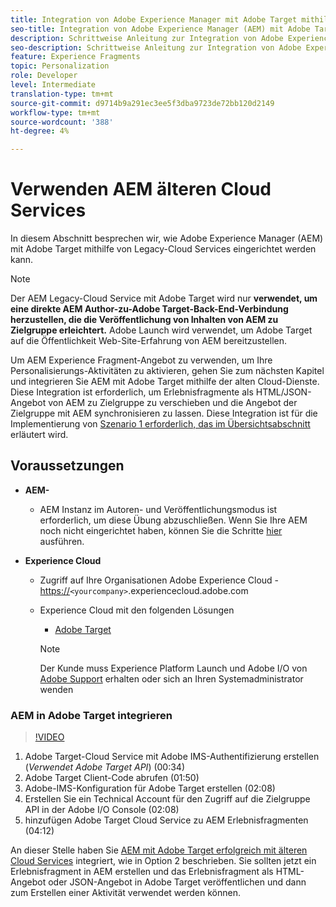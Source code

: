 ```yaml
---
title: Integration von Adobe Experience Manager mit Adobe Target mithilfe von Cloud Services
seo-title: Integration von Adobe Experience Manager (AEM) mit Adobe Target mithilfe von älteren Cloud Services
description: Schrittweise Anleitung zur Integration von Adobe Experience Manager (AEM) in Adobe Target mit AEM Cloud Service
seo-description: Schrittweise Anleitung zur Integration von Adobe Experience Manager (AEM) in Adobe Target mit AEM Cloud Service
feature: Experience Fragments
topic: Personalization
role: Developer
level: Intermediate
translation-type: tm+mt
source-git-commit: d9714b9a291ec3ee5f3dba9723de72bb120d2149
workflow-type: tm+mt
source-wordcount: '388'
ht-degree: 4%

---
```



# Verwenden AEM älteren Cloud Services

In diesem Abschnitt besprechen wir, wie Adobe Experience Manager (AEM) mit Adobe Target mithilfe von Legacy-Cloud Services eingerichtet werden kann.

>[!NOTE]
>
> Der AEM Legacy-Cloud Service mit Adobe Target wird nur **verwendet, um eine direkte AEM Author-zu-Adobe Target-Back-End-Verbindung herzustellen, die die Veröffentlichung von Inhalten von AEM zu Zielgruppe erleichtert.** Adobe Launch wird verwendet, um Adobe Target auf die Öffentlichkeit Web-Site-Erfahrung von AEM bereitzustellen.

Um AEM Experience Fragment-Angebot zu verwenden, um Ihre Personalisierungs-Aktivitäten zu aktivieren, gehen Sie zum nächsten Kapitel und integrieren Sie AEM mit Adobe Target mithilfe der alten Cloud-Dienste. Diese Integration ist erforderlich, um Erlebnisfragmente als HTML/JSON-Angebot von AEM zu Zielgruppe zu verschieben und die Angebot der Zielgruppe mit AEM synchronisieren zu lassen. Diese Integration ist für die Implementierung von [Szenario 1 erforderlich, das im Übersichtsabschnitt](./overview.md#personalization-using-aem-experience-fragment) erläutert wird.

## Voraussetzungen

* **AEM-**

   * AEM Instanz im Autoren- und Veröffentlichungsmodus ist erforderlich, um diese Übung abzuschließen. Wenn Sie Ihre AEM noch nicht eingerichtet haben, können Sie die Schritte [hier](./implementation.md#set-up-aem) ausführen.

* **Experience Cloud**
   * Zugriff auf Ihre Organisationen Adobe Experience Cloud - <https://>`<yourcompany>`.experiencecloud.adobe.com
   * Experience Cloud mit den folgenden Lösungen
      * [Adobe Target](https://experiencecloud.adobe.com)

      >[!NOTE]
      >
      > Der Kunde muss Experience Platform Launch und Adobe I/O von [Adobe Support](https://helpx.adobe.com/de/contact/enterprise-support.ec.html) erhalten oder sich an Ihren Systemadministrator wenden



### AEM in Adobe Target integrieren

>[!VIDEO](https://video.tv.adobe.com/v/28428?quality=12&learn=on)

1. Adobe Target-Cloud Service mit Adobe IMS-Authentifizierung erstellen (*Verwendet Adobe Target API*) (00:34)
2. Adobe Target Client-Code abrufen (01:50)
3. Adobe-IMS-Konfiguration für Adobe Target erstellen (02:08)
4. Erstellen Sie ein Technical Account für den Zugriff auf die Zielgruppe API in der Adobe I/O Console (02:08)
5. hinzufügen Adobe Target Cloud Service zu AEM Erlebnisfragmenten (04:12)

An dieser Stelle haben Sie [AEM mit Adobe Target erfolgreich mit älteren Cloud Services](./using-aem-cloud-services.md#integrating-aem-target-options) integriert, wie in Option 2 beschrieben. Sie sollten jetzt ein Erlebnisfragment in AEM erstellen und das Erlebnisfragment als HTML-Angebot oder JSON-Angebot in Adobe Target veröffentlichen und dann zum Erstellen einer Aktivität verwendet werden können.
